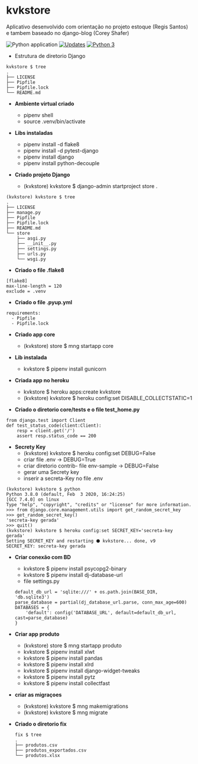 # kvkstore

Aplicativo desenvolvido com orientação no projeto estoque (Regis Santos) e tambem baseado no django-blog (Corey Shafer)

![Python application](https://github.com/jlplautz/kvkstore/workflows/Python%20application/badge.svg)
[![Updates](https://pyup.io/repos/github/jlplautz/kvkstore/shield.svg)](https://pyup.io/repos/github/jlplautz/kvkstore/)
[![Python 3](https://pyup.io/repos/github/jlplautz/kvkstore/python-3-shield.svg)](https://pyup.io/repos/github/jlplautz/kvkstore/)

- Estrutura de diretorio Django
```
kvkstore $ tree
.
├── LICENSE
├── Pipfile
├── Pipfile.lock
└── README.md
```

- **Ambiente virtual criado** 
  - pipenv shell
  - source .venv/bin/activate

- **Libs instaladas** 
  - pipenv install -d flake8
  - pipenv install -d pytest-django
  - pipenv install django
  - pipenv install python-decouple

- **Criado projeto Django** 
  - (kvkstore) kvkstore $ django-admin startproject store .
```
(kvkstore) kvkstore $ tree
.
├── LICENSE
├── manage.py
├── Pipfile
├── Pipfile.lock
├── README.md
└── store
    ├── asgi.py
    ├── __init__.py
    ├── settings.py
    ├── urls.py
    └── wsgi.py
```

- **Criado o file .flake8**
```
[flake8]
max-line-length = 120
exclude = .venv
```

- **Criado o file .pyup.yml**

```
requirements:
  - Pipfile
  - Pipfile.lock
```

- **Criado app core**
  - (kvkstore) store $ mng startapp core

- **Lib instalada** 
  - kvkstore $ pipenv install gunicorn


- **Criada app no heroku** 
  - kvkstore $ heroku apps:create kvkstore
  - (kvkstore) kvkstore $ heroku config:set DISABLE_COLLECTSTATIC=1


- **Criado o diretorio core/tests e o file test_home.py** 
```
from django.test import Client
def test_status_code(client:Client):
    resp = client.get('/')
    assert resp.status_code == 200
```

- **Secrety Key**
  - (kvkstore) kvkstore $ heroku config:set DEBUG=False
  - criar file .env -> DEBUG=True
  - criar diretorio contrib- file env-sample -> DEBUG=False
  - gerar uma Secrety key 
  - inserir a secreta-Key no file .env
```
(kvkstore) kvkstore $ python
Python 3.8.0 (default, Feb  3 2020, 16:24:25) 
[GCC 7.4.0] on linux
Type "help", "copyright", "credits" or "license" for more information.
>>> from django.core.management.utils import get_random_secret_key
>>> get_random_secret_key()
'secreta-key gerada'
>>> quit()
(kvkstore) kvkstore $ heroku config:set SECRET_KEY='secreta-key gerada'
Setting SECRET_KEY and restarting ⬢ kvkstore... done, v9
SECRET_KEY: secreta-key gerada
```

- **Criar conexão com BD**
  - kvkstore $ pipenv install psycopg2-binary
  - kvkstore $ pipenv install dj-database-url
  - file settings.py
  ```
  default_db_url = 'sqlite:///' + os.path.join(BASE_DIR, 'db.sqlite3')
  parse_database = partial(dj_database_url.parse, conn_max_age=600)
  DATABASES = {
      'default': config('DATABASE_URL', default=default_db_url, cast=parse_database)
  }
  ```

- **Criar app produto**
  - (kvkstore) store $ mng startapp produto
  - kvkstore $ pipenv install xlwt
  - kvkstore $ pipenv install pandas
  - kvkstore $ pipenv install xlrd
  - kvkstore $ pipenv install django-widget-tweaks
  - kvkstore $ pipenv install pytz
  - kvkstore $ pipenv install collectfast

- **criar as migraçoes**
  - (kvkstore) kvkstore $ mng makemigrations
  - (kvkstore) kvkstore $ mng migrate

- **Criado o diretorio fix**
  ```
  fix $ tree
  .
  ├── produtos.csv
  ├── produtos_exportados.csv
  └── produtos.xlsx
  ```